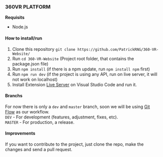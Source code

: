 ### 360VR PLATFORM

**Requisits**
- Node.js

#### **How to install/run**
1. Clone this repository `git clone https://github.com/PatrickRNG/360-VR-Website/`
2. Run `cd 360-VR-Website` (Project root folder, that contains the package.json file)
3. Run `npm install` (if there is a npm update, run `npm install npm` first)
4. Run `npm run dev` (if the project is using any API, run on live server, it will not work on localhost)
5. Install Extension [Live Server](https://www.npmjs.com/package/live-server) on Visual Studio Code and run it.

#### **Branchs**
For now there is only a `dev` and `master` branch, soon we will be using [Git Flow](https://nvie.com/posts/a-successful-git-branching-model/) as our workflow.  
`DEV` - For development (features, adjustment, fixes, etc).  
`MASTER` - For production, a release.  

#### **Improvements**
If you want to contribute to the project, just clone the repo, make the changes and send a pull request.

